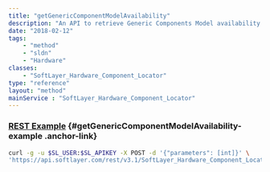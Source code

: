 ```yaml
---
title: "getGenericComponentModelAvailability"
description: "An API to retrieve Generic Components Model availability at data centers"
date: "2018-02-12"
tags:
    - "method"
    - "sldn"
    - "Hardware"
classes:
    - "SoftLayer_Hardware_Component_Locator"
type: "reference"
layout: "method"
mainService : "SoftLayer_Hardware_Component_Locator"
---
```


### [REST Example](#getGenericComponentModelAvailability-example) <a href="/article/rest/"><i class="fas fa-question"></i></a> {#getGenericComponentModelAvailability-example .anchor-link} 
```bash
curl -g -u $SL_USER:$SL_APIKEY -X POST -d '{"parameters": [int]}' \
'https://api.softlayer.com/rest/v3.1/SoftLayer_Hardware_Component_Locator/getGenericComponentModelAvailability'
```
